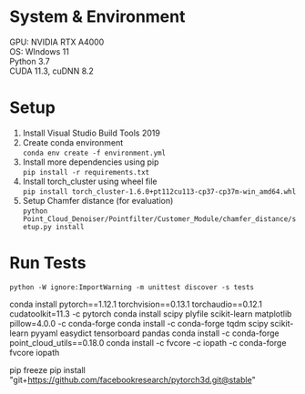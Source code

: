 # System & Environment
GPU: NVIDIA RTX A4000  
OS: WIndows 11  
Python 3.7  
CUDA 11.3, cuDNN 8.2  

# Setup

1. Install Visual Studio Build Tools 2019  
2. Create conda environment  
```conda env create -f environment.yml```
3. Install more dependencies using pip  
```pip install -r requirements.txt```
4. Install torch_cluster using wheel file  
```pip install torch_cluster-1.6.0+pt112cu113-cp37-cp37m-win_amd64.whl```
5. Setup Chamfer distance (for evaluation)  
```python Point_Cloud_Denoiser/Pointfilter/Customer_Module/chamfer_distance/setup.py install```


# Run Tests

```python -W ignore:ImportWarning -m unittest discover -s tests```  


conda install pytorch==1.12.1 torchvision==0.13.1 torchaudio==0.12.1 cudatoolkit=11.3 -c pytorch
conda install scipy plyfile scikit-learn matplotlib pillow=4.0.0 -c conda-forge
conda install -c conda-forge tqdm scipy scikit-learn pyyaml easydict tensorboard pandas
conda install -c conda-forge point_cloud_utils==0.18.0
conda install -c fvcore -c iopath -c conda-forge fvcore iopath

pip freeze
pip install "git+https://github.com/facebookresearch/pytorch3d.git@stable"
